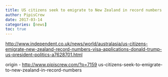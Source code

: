```yaml
---
title: US citizens seek to emigrate to New Zealand in record numbers
author: PipisCrew
date: 2017-03-14
categories: [news]
toc: true
---
```


http://www.independent.co.uk/news/world/australasia/us-citizens-emigrate-new-zealand-record-numbers-visa-applications-donald-trump-us-president-politics-a7628701.html

origin - http://www.pipiscrew.com/?p=7159 us-citizens-seek-to-emigrate-to-new-zealand-in-record-numbers